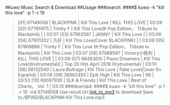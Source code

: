 #Kuwo Music Search & Download
##Usage
###search:
####$ kuwo -k "kill this love" -p 1 -r 10
>[01] 67149058 | BLACKPINK | Kill This Love | KILL THIS LOVE | 03:09
>[02] 67765975 | Trinity F | Kill This Love(K-Pop Edition， Tribute to Blackpink) |  | 03:07
>[03] 67962597 | JANNY | Kill This Love |  | 03:08
>[04] 67901302 | 凡仔 | Kill This Love(Cover BLACKPINK) |  | 03:08
>[05] 67969888 | Trinity F | Kill This Love (K-Pop Edition， Tribute to Blackpink) | Kill This Love | 03:07
>[06] 67988587 | Victory小胜利 | KILL THIS LOVE |  | 03:09
>[07] 68483610 | Piano Dreamers | Kill This Love((Instrumental)) | Top 20 Hits April 2019 (Instrumental) | 03:10
>[08] 68132540 | Laura Buitrago | Kill This Love | Fake Love(Cover En Español) | 03:06
>[09] 38962493 | Epik High | Kill This Love | 99 | 03:53
>[10] 69067926 | SLK & Friends | Kill This Love | Best of Charts， Vol. 1 | 03:13
###downlad:
####$ kuwo -k "kill this love" -p 1 -r 10 -rid 67149058
>Use result.Url [link_to_mp3](https://sp-sycdn.kuwo.cn/ca5e6b148617da503c144149a877e9fd/5d05b8aa/resource/n3/79/54/1595539869.mp3) to download
>Save to:/$PWD/BLACKPINK-Kill This Love.mp3